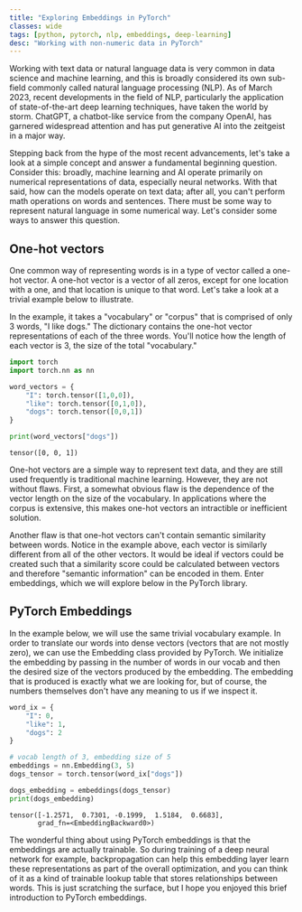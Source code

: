 ```yaml
---
title: "Exploring Embeddings in PyTorch"
classes: wide
tags: [python, pytorch, nlp, embeddings, deep-learning]
desc: "Working with non-numeric data in PyTorch"
---
```


Working with text data or natural language data is very common in data science and machine learning, and this is broadly considered its own sub-field commonly called natural language processing (NLP). As of March 2023, recent developments in the field of NLP, particularly the application of state-of-the-art deep learning techniques, have taken the world by storm. ChatGPT, a chatbot-like service from the company OpenAI, has garnered widespread attention and has put generative AI into the zeitgeist in a major way.

Stepping back from the hype of the most recent advancements, let's take a look at a simple concept and answer a fundamental beginning question. Consider this: broadly, machine learning and AI operate primarily on numerical representations of data, especially neural networks. With that said, how can the models operate on text data; after all, you can't perform math operations on words and sentences. There must be some way to represent natural language in some numerical way. Let's consider some ways to answer this question.

## One-hot vectors

One common way of representing words is in a type of vector called a one-hot vector. A one-hot vector is a vector of all zeros, except for one location with a one, and that location is unique to that word. Let's take a look at a trivial example below to illustrate.

In the example, it takes a "vocabulary" or "corpus" that is comprised of only 3 words, "I like dogs." The dictionary contains the one-hot vector representations of each of the three words. You'll notice how the length of each vector is 3, the size of the total "vocabulary."


```python
import torch
import torch.nn as nn

word_vectors = {
    "I": torch.tensor([1,0,0]),
    "like": torch.tensor([0,1,0]),
    "dogs": torch.tensor([0,0,1])
}

print(word_vectors["dogs"])
```

    tensor([0, 0, 1])


One-hot vectors are a simple way to represent text data, and they are still used frequently is traditional machine learning. However, they are not without flaws. First, a somewhat obvious flaw is the dependence of the vector length on the size of the vocabulary. In applications where the corpus is extensive, this makes one-hot vectors an intractible or inefficient solution. 

Another flaw is that one-hot vectors can't contain semantic similarity between words. Notice in the example above, each vector is similarly different from all of the other vectors. It would be ideal if vectors could be created such that a similarity score could be calculated between vectors and therefore "semantic information" can be encoded in them. Enter embeddings, which we will explore below in the PyTorch library.

## PyTorch Embeddings

In the example below, we will use the same trivial vocabulary example. In order to translate our words into dense vectors (vectors that are not mostly zero), we can use the Embedding class provided by PyTorch. We initialize the embedding by passing in the number of words in our vocab and then the desired size of the vectors produced by the embedding. The embedding that is produced is exactly what we are looking for, but of course, the numbers themselves don't have any meaning to us if we inspect it.


```python
word_ix = {
    "I": 0,
    "like": 1,
    "dogs": 2
}

# vocab length of 3, embedding size of 5
embeddings = nn.Embedding(3, 5)
dogs_tensor = torch.tensor(word_ix["dogs"])

dogs_embedding = embeddings(dogs_tensor)
print(dogs_embedding)
```

    tensor([-1.2571,  0.7301, -0.1999,  1.5184,  0.6683],
           grad_fn=<EmbeddingBackward0>)


The wonderful thing about using PyTorch embeddings is that the embeddings are actually trainable. So during training of a deep neural network for example, backpropagation can help this embedding layer learn these representations as part of the overall optimization, and you can think of it as a kind of trainable lookup table that stores relationships between words. This is just scratching the surface, but I hope you enjoyed this brief introduction to PyTorch embeddings.
